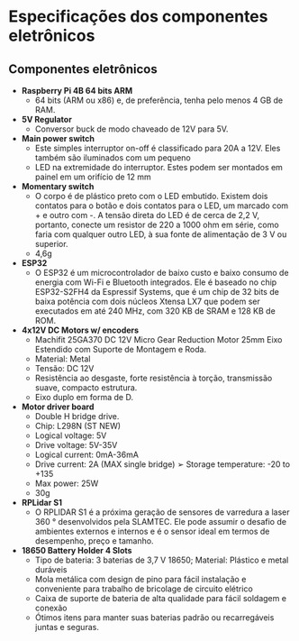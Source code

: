 # Especificações dos componentes eletrônicos

## Componentes eletrônicos
* **Raspberry Pi 4B 64 bits ARM**
     - 64 bits (ARM ou x86) e, de preferência, tenha pelo menos 4 GB de RAM.
* **5V Regulator**
     - Conversor buck de modo chaveado de 12V para 5V.
* **Main power switch**
     - Este simples interruptor on-off é classificado para 20A a 12V. Eles também são iluminados com um pequeno
     - LED na extremidade do interruptor. Estes podem ser montados em painel em um orifício de 12 mm
* **Momentary switch** 
     - O corpo é de plástico preto com o LED embutido. Existem dois contatos para o botão e dois contatos para o LED, um marcado com + e outro com -. A tensão direta do LED é de cerca de 2,2 V, portanto, conecte um resistor de 220 a 1000 ohm em série, como faria com qualquer outro LED, à sua fonte de alimentação de 3 V ou superior.
     - 4,6g
* **ESP32**
     - O ESP32 é um microcontrolador de baixo custo e baixo consumo de energia com Wi-Fi e Bluetooth integrados. Ele é baseado no chip ESP32-S2FH4 da Espressif Systems, que é um chip de 32 bits de baixa potência com dois núcleos Xtensa LX7 que podem ser executados em até 240 MHz, com 320 KB de SRAM e 128 KB de ROM.
* **4x12V DC Motors w/ encoders** 
     - Machifit 25GA370 DC 12V Micro Gear Reduction Motor 25mm Eixo Estendido com Suporte de Montagem e Roda.
     - Material: Metal
     - Tensão: DC 12V
     - Resistência ao desgaste, forte resistência à torção, transmissão suave, compacto estrutura.
     - Eixo duplo em forma de D.
* **Motor driver board**
     - Double H bridge drive.
     - Chip: L298N (ST NEW)
     - Logical voltage: 5V
     - Drive voltage: 5V-35V
     - Logical current: 0mA-36mA
     - Drive current: 2A (MAX single bridge) ➢ Storage temperature: -20 to +135
     - Max power: 25W
     - 30g
* **RPLidar S1** 
     - O RPLIDAR S1 é a próxima geração de sensores de varredura a laser 360 ° desenvolvidos pela SLAMTEC. Ele pode assumir o desafio de ambientes externos e internos e é o sensor ideal em termos de desempenho, preço e tamanho.
* **18650 Battery Holder 4 Slots**
     - Tipo de bateria: 3 baterias de 3,7 V 18650; Material: Plástico e metal duráveis
     - Mola metálica com design de pino para fácil instalação e conveniente para trabalho de bricolage de circuito elétrico
     - Caixa de suporte de bateria de alta qualidade para fácil soldagem e conexão
     - Ótimos itens para manter suas baterias padrão ou recarregáveis juntas e seguras.